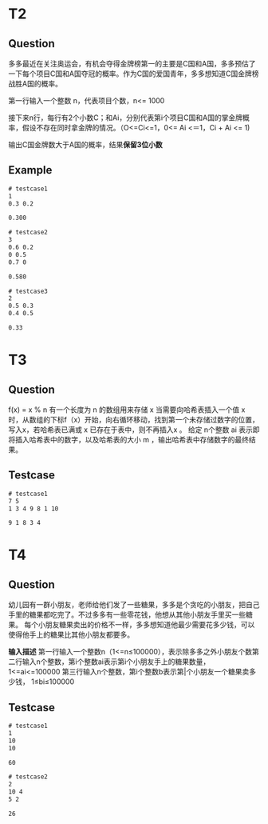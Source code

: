 # T2

## Question

多多最近在关注奥运会，有机会夺得金牌榜第一的主要是C国和A国，多多预估了一下每个项目C国和A国夺冠的概率。作为C国的爱国青年，多多想知道C国金牌榜战胜A国的概率。

第一行输入一个整数 n，代表项目个数，n<= 1000

接下来n行，每行有2个小数C；和Ai，分别代表第i个项目C国和A国的掌金牌概率，假设不存在同时拿金牌的情况。（O<=Ci<=1，0<= Ai <＝1，Ci + Ai <= 1)

输出C国金牌数大于A国的概率，结果**保留3位小数**

## Example
```txt
# testcase1
1
0.3 0.2

0.300

# testcase2
3 
0.6 0.2
0 0.5
0.7 0

0.580

# testcase3
2
0.5 0.3
0.4 0.5

0.33
```


# T3

## Question

f(x) = x % n 有一个长度为 n 的数组用来存储 x
当需要向哈希表插入一个值 x 时，从数组的下标f（x）开始，向右循环移动，找到第一个未存储过数字的位置，写入x，若哈希表已满或 x 已存在于表中，则不再插入x 。
给定 n个整数 ai 表示即将插入哈希表中的数字，以及哈希表的大小 m
，输出哈希表中存储数字的最终结果。


## Testcase
```txt
# testcase1
7 5
1 3 4 9 8 1 10

9 1 8 3 4
```

# T4

## Question

幼儿园有一群小朋友，老师给他们发了一些糖果，多多是个贪吃的小朋友，把自己手里的糖果都吃完了。不过多多有一些零花钱，他想从其他小朋友手里买一些糖果。
每个小朋友糖果卖出的价格不一样，多多想知道他最少需要花多少钱，可以使得他手上的糖果比其他小朋友都要多。

**输入描述**
第一行输入一个整数n（1<=n≤100000），表示除多多之外小朋友个数第二行输入n个整数，第i个整数ai表示第i个小朋友手上的糖果数量，
1<=ai<=100000
第三行输入n个整数，第i个整数b表示第|个小朋友一个糖果卖多少钱，
1≤bi≤100000

## Testcase
```txt
# testcase1
1
10
10

60

# testcase2
2
10 4
5 2

26
```


